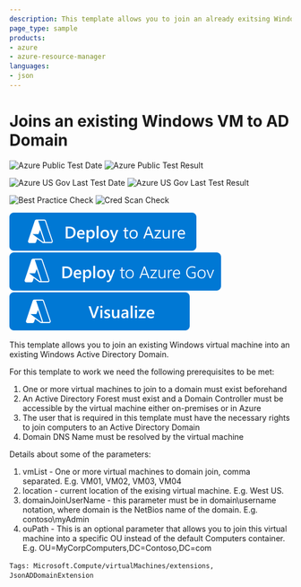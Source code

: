 ```yaml
---
description: This template allows you to join an already exitsing Windows virtual machine into an existing Active Directory Domain. For this template to work you need an existing virtual machine, an AD Domain and a Domain Controller that has communication with this virtual machine and DNS settings that will allow this virtual machine to resolve the Domain DNS name.
page_type: sample
products:
- azure
- azure-resource-manager
languages:
- json
---
```

# Joins an existing Windows VM to AD Domain

![Azure Public Test Date](https://azurequickstartsservice.blob.core.windows.net/badges/quickstarts/microsoft.compute/vm-domain-join-existing/PublicLastTestDate.svg)
![Azure Public Test Result](https://azurequickstartsservice.blob.core.windows.net/badges/quickstarts/microsoft.compute/vm-domain-join-existing/PublicDeployment.svg)

![Azure US Gov Last Test Date](https://azurequickstartsservice.blob.core.windows.net/badges/quickstarts/microsoft.compute/vm-domain-join-existing/FairfaxLastTestDate.svg)
![Azure US Gov Last Test Result](https://azurequickstartsservice.blob.core.windows.net/badges/quickstarts/microsoft.compute/vm-domain-join-existing/FairfaxDeployment.svg)

![Best Practice Check](https://azurequickstartsservice.blob.core.windows.net/badges/quickstarts/microsoft.compute/vm-domain-join-existing/BestPracticeResult.svg)
![Cred Scan Check](https://azurequickstartsservice.blob.core.windows.net/badges/quickstarts/microsoft.compute/vm-domain-join-existing/CredScanResult.svg)

[![Deploy To Azure](https://raw.githubusercontent.com/Azure/azure-quickstart-templates/master/1-CONTRIBUTION-GUIDE/images/deploytoazure.svg?sanitize=true)](https://portal.azure.com/#create/Microsoft.Template/uri/https%3A%2F%2Fraw.githubusercontent.com%2FAzure%2Fazure-quickstart-templates%2Fmaster%2Fquickstarts%2Fmicrosoft.compute%2Fvm-domain-join-existing%2Fazuredeploy.json)  [![Deploy To Azure US Gov](https://raw.githubusercontent.com/Azure/azure-quickstart-templates/master/1-CONTRIBUTION-GUIDE/images/deploytoazuregov.svg?sanitize=true)](https://portal.azure.us/#create/Microsoft.Template/uri/https%3A%2F%2Fraw.githubusercontent.com%2FAzure%2Fazure-quickstart-templates%2Fmaster%2Fquickstarts%2Fmicrosoft.compute%2Fvm-domain-join-existing%2Fazuredeploy.json)  [![Visualize](https://raw.githubusercontent.com/Azure/azure-quickstart-templates/master/1-CONTRIBUTION-GUIDE/images/visualizebutton.svg?sanitize=true)](http://armviz.io/#/?load=https%3A%2F%2Fraw.githubusercontent.com%2FAzure%2Fazure-quickstart-templates%2Fmaster%2Fquickstarts%2Fmicrosoft.compute%2Fvm-domain-join-existing%2Fazuredeploy.json)

This template allows you to join an existing Windows virtual machine into an existing Windows Active Directory Domain.

For this template to work we need the following prerequisites to be met:

1. One or more virtual machines to join to a domain must exist beforehand
2. An Active Directory Forest must exist and a Domain Controller must be accessible by the virtual machine either on-premises or in Azure
3. The user that is required in this template must have the necessary rights to join computers to an Active Directory Domain
4. Domain DNS Name must be resolved by the virtual machine

Details about some of the parameters:

1. vmList - One or more virtual machines to domain join, comma separated. E.g. VM01, VM02, VM03, VM04
2. location - current location of the exising virtual machine. E.g. West US.
3. domainJoinUserName - this parameter must be in domain\username notation, where domain is the NetBios name of the domain. E.g. contoso\myAdmin
4. ouPath - This is an optional parameter that allows you to join this virtual machine into a specific OU instead of the default Computers container. E.g. OU=MyCorpComputers,DC=Contoso,DC=com

`Tags: Microsoft.Compute/virtualMachines/extensions, JsonADDomainExtension`
